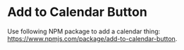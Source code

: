 # Add to Calendar Button

Use following NPM package to add a calendar thing: <https://www.npmjs.com/package/add-to-calendar-button>.

